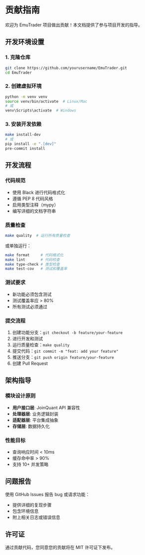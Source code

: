 # 贡献指南

欢迎为 EmuTrader 项目做出贡献！本文档提供了参与项目开发的指导。

## 开发环境设置

### 1. 克隆仓库
```bash
git clone https://github.com/yourusername/EmuTrader.git
cd EmuTrader
```

### 2. 创建虚拟环境
```bash
python -m venv venv
source venv/bin/activate  # Linux/Mac
# 或
venv\Scripts\activate  # Windows
```

### 3. 安装开发依赖
```bash
make install-dev
# 或
pip install -e ".[dev]"
pre-commit install
```

## 开发流程

### 代码规范
- 使用 Black 进行代码格式化
- 遵循 PEP 8 代码风格
- 启用类型注释（mypy）
- 编写详细的文档字符串

### 质量检查
```bash
make quality  # 运行所有质量检查
```

或单独运行：
```bash
make format     # 代码格式化
make lint       # 代码检查
make type-check # 类型检查
make test-cov   # 测试和覆盖率
```

### 测试要求
- 新功能必须包含测试
- 测试覆盖率应 > 80%
- 所有测试必须通过

### 提交流程
1. 创建功能分支：`git checkout -b feature/your-feature`
2. 进行开发和测试
3. 运行质量检查：`make quality`
4. 提交代码：`git commit -m "feat: add your feature"`
5. 推送分支：`git push origin feature/your-feature`
6. 创建 Pull Request

## 架构指导

### 模块设计原则
- **用户接口层**: JoinQuant API 兼容性
- **处理器层**: 业务逻辑封装
- **适配器层**: 平台集成抽象
- **存储层**: 数据持久化

### 性能目标
- 查询响应时间 < 10ms
- 缓存命中率 > 90%
- 支持 10+ 并发策略

## 问题报告

使用 GitHub Issues 报告 bug 或请求功能：
- 提供详细的复现步骤
- 包含环境信息
- 附上相关日志或错误信息

## 许可证

通过贡献代码，您同意您的贡献将在 MIT 许可证下发布。